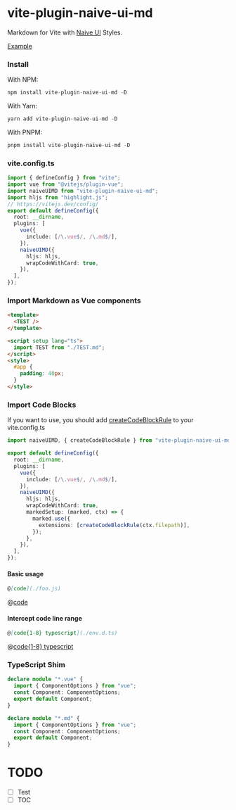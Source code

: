# vite-plugin-naive-ui-md

Markdown for Vite with [Naive UI](https://naiveui.com) Styles.

[Example](https://naive-md.volankey.site)

### Install

With NPM:

```ts
npm install vite-plugin-naive-ui-md -D
```

With Yarn:

```ts
yarn add vite-plugin-naive-ui-md -D
```

With PNPM:

```ts
pnpm install vite-plugin-naive-ui-md -D
```

### vite.config.ts

```ts
import { defineConfig } from "vite";
import vue from "@vitejs/plugin-vue";
import naiveUIMD from "vite-plugin-naive-ui-md";
import hljs from "highlight.js";
// https://vitejs.dev/config/
export default defineConfig({
  root: __dirname,
  plugins: [
    vue({
      include: [/\.vue$/, /\.md$/],
    }),
    naiveUIMD({
      hljs: hljs,
      wrapCodeWithCard: true,
    }),
  ],
});
```

### Import Markdown as Vue components

```html
<template>
  <TEST />
</template>

<script setup lang="ts">
  import TEST from "./TEST.md";
</script>
<style>
  #app {
    padding: 40px;
  }
</style>
```

### Import Code Blocks

If you want to use, you should add [createCodeBlockRule](./src/extensions/import-code-block/index.ts) to your vite.config.ts

```typescript
import naiveUIMD, { createCodeBlockRule } from "vite-plugin-naive-ui-md";

export default defineConfig({
  root: __dirname,
  plugins: [
    vue({
      include: [/\.vue$/, /\.md$/],
    }),
    naiveUIMD({
      hljs: hljs,
      wrapCodeWithCard: true,
      markedSetup: (marked, ctx) => {
        marked.use({
          extensions: [createCodeBlockRule(ctx.filepath)],
        });
      },
    }),
  ],
});
```

#### Basic usage

```md
@[code](./foo.js)
```

@[code](./foo.js)

#### Intercept code line range

```md
@[code{1-8} typescript](./env.d.ts)
```

@[code{1-8} typescript](./env.d.ts)

### TypeScript Shim

```ts
declare module "*.vue" {
  import { ComponentOptions } from "vue";
  const Component: ComponentOptions;
  export default Component;
}

declare module "*.md" {
  import { ComponentOptions } from "vue";
  const Component: ComponentOptions;
  export default Component;
}
```

# TODO

- [ ] Test
- [ ] TOC

